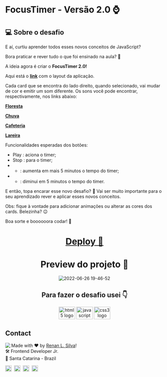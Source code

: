 # FocusTimer - Versão 2.0 ⌚️

## 💻 Sobre o desafio

E aí, curtiu aprender todos esses novos conceitos de JavaScript?

Bora praticar e rever tudo o que foi ensinado na aula? **💜**

A ideia agora é criar o **FocusTimer 2.0!**

Aqui está o [**link**](https://www.figma.com/file/Pw8yMsK7HFkD6aISZt6gPA/Stage-05---Focus-Timer-2.0/duplicate) com o layout da aplicação.

Cada card que se encontra do lado direito, quando selecionado, vai mudar de cor e emitir um som diferente. Os sons você pode encontrar, respectivamente, nos links abaixo:

[**Floresta**](https://drive.google.com/file/d/1CRHkV72WUMdcqec5GT_KdsqFz0z3VAOA/view)

[**Chuva**](https://drive.google.com/file/d/1Ip8xBqAUJ-bty51Wz8JBtX_bWXCgA0P2/view)

[**Cafeteria**](https://drive.google.com/file/d/1OxLKpCwg2wrxXFNUHgZxJ51QEt0ac5RA/view)

[**Lareira**](https://drive.google.com/file/d/1MakaBPxJvTa_whaSM3kEbRcxiVd1GRCB/view)

Funcionalidades esperadas dos botões:

- Play : aciona o timer;
- Stop : para o timer;
- - : aumenta em mais 5 minutos o tempo do timer;
- - : diminui em 5 minutos o tempo do timer.

E então, topa encarar esse novo desafio? **💜**
Vai ser muito importante para o seu aprendizado rever e aplicar esses novos conceitos.

Obs: fique à vontade para adicionar animações ou alterar as cores dos cards. Belezinha? 😉

Boa sorte e boooooora codar! **🚀**

<div align="center">

<a href="https://renyzeraa.github.io/rocketseat-explorer/Stage05/Challenge1" target="_blank" > <h1> Deploy **🚀** </h1></a>

# Preview do projeto 🤩

![2022-06-26 19-46-52](https://user-images.githubusercontent.com/101990719/175839777-df4c2685-d237-4503-94f1-3f6247f24f77.gif)

<h2 align="center">Para fazer o desafio usei 👇</h2>

  <img src="https://cdn.jsdelivr.net/gh/devicons/devicon/icons/html5/html5-original.svg" height="40" width="52" alt="html5 logo"  />
  <img src="https://cdn.jsdelivr.net/gh/devicons/devicon/icons/javascript/javascript-original.svg" height="40" width="52" alt="javascript logo"  />
  <img src="https://cdn.jsdelivr.net/gh/devicons/devicon/icons/css3/css3-original.svg" height="40" width="52" alt="css3 logo"  />
 
</div>

## Contact

<img align="left" src="https://avatars.githubusercontent.com/renyzeraa?size=100">

Made with ❤️ by [Renan L. Silva](https://github.com/renyzeraa)! <br>
🛠 Frontend Developer Jr. <br>
📍 Santa Catarina - Brazil <br>

<a href="https://www.linkedin.com/in/renyzeraa" target="_blank"><img src="https://img.shields.io/badge/LinkedIn-0077B5?style=flat&logo=linkedin&logoColor=white" alt="LinkedIn Badge" height="20"></a>&nbsp;
<a href="mailto:renansilvaytb@gmail.com" target="_blank"><img src="https://img.shields.io/badge/Gmail-D14836?style=flat&logo=gmail&logoColor=white" alt="Gmail Badge" height="20"></a>&nbsp;
<a href="#"><img src="https://img.shields.io/badge/Discord-%237289DA.svg?logo=discord&logoColor=white" title="renan_s#7826" alt="Discord Badge" height="20"></a>&nbsp;
<a href="https://www.github.com/renyzeraa" target="_blank"><img src="https://img.shields.io/badge/GitHub-100000?style=flat&logo=github&logoColor=white" alt="GitHub Badge" height="20"></a>&nbsp;

<br clear="left"/>
